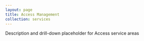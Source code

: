 ```yaml
---
layout: page
title: Access Management
collection: services
---
```


Description and drill-down placeholder for Access service areas
